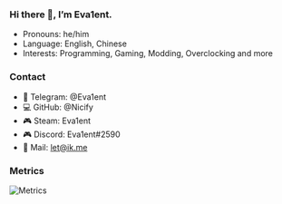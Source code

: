 ### Hi there 👋, I’m Eva1ent.

- Pronouns: he/him
- Language: English, Chinese
- Interests: Programming, Gaming, Modding, Overclocking and more

### Contact
- 💬 Telegram: @Eva1ent
- 💻 GitHub: @Nicify
- 🎮 Steam: Eva1ent
- 🎮 Discord: Eva1ent#2590
- 📧 Mail: let@ik.me

### Metrics

![Metrics](https://metrics.lecoq.io/Nicify?template=classic&base.header=0&base.activity=0&base.community=0&base.repositories=0&base.metadata=0&languages=1&isocalendar=1&isocalendar.duration=full-year&languages.limit=8&languages.sections=most-used&languages.colors=github&languages.threshold=0%25&languages.indepth=false&languages.recent.load=300&languages.recent.days=14&config.timezone=Asia%2FHong_Kong)
